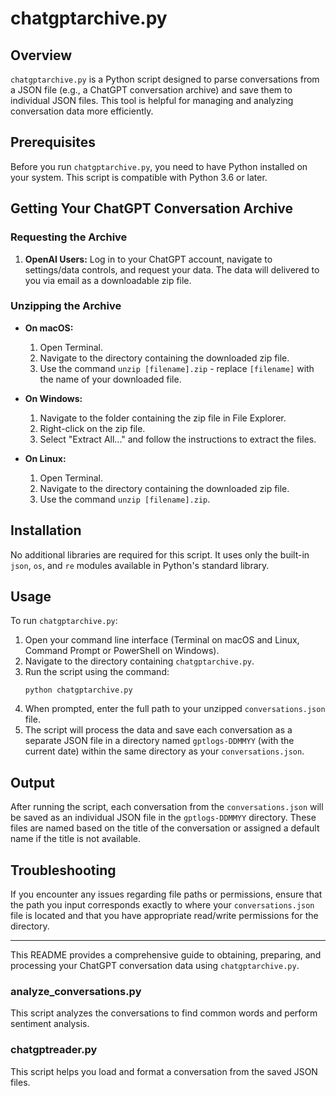 
# chatgptarchive.py

## Overview

`chatgptarchive.py` is a Python script designed to parse conversations from a JSON file (e.g., a ChatGPT conversation archive) and save them to individual JSON files. This tool is helpful for managing and analyzing conversation data more efficiently.

## Prerequisites

Before you run `chatgptarchive.py`, you need to have Python installed on your system. This script is compatible with Python 3.6 or later.

## Getting Your ChatGPT Conversation Archive

### Requesting the Archive

1. **OpenAI Users:** Log in to your ChatGPT account, navigate to settings/data controls, and request your data. The data will delivered to you via email as a downloadable zip file.

### Unzipping the Archive

- **On macOS:**
  1. Open Terminal.
  2. Navigate to the directory containing the downloaded zip file.
  3. Use the command `unzip [filename].zip` - replace `[filename]` with the name of your downloaded file.

- **On Windows:**
  1. Navigate to the folder containing the zip file in File Explorer.
  2. Right-click on the zip file.
  3. Select "Extract All..." and follow the instructions to extract the files.

- **On Linux:**
  1. Open Terminal.
  2. Navigate to the directory containing the downloaded zip file.
  3. Use the command `unzip [filename].zip`.

## Installation

No additional libraries are required for this script. It uses only the built-in `json`, `os`, and `re` modules available in Python's standard library.

## Usage

To run `chatgptarchive.py`:

1. Open your command line interface (Terminal on macOS and Linux, Command Prompt or PowerShell on Windows).
2. Navigate to the directory containing `chatgptarchive.py`.
3. Run the script using the command:
   ```
   python chatgptarchive.py
   ```
4. When prompted, enter the full path to your unzipped `conversations.json` file.
5. The script will process the data and save each conversation as a separate JSON file in a directory named `gptlogs-DDMMYY` (with the current date) within the same directory as your `conversations.json`.

## Output

After running the script, each conversation from the `conversations.json` will be saved as an individual JSON file in the `gptlogs-DDMMYY` directory. These files are named based on the title of the conversation or assigned a default name if the title is not available.

## Troubleshooting

If you encounter any issues regarding file paths or permissions, ensure that the path you input corresponds exactly to where your `conversations.json` file is located and that you have appropriate read/write permissions for the directory.

---

This README provides a comprehensive guide to obtaining, preparing, and processing your ChatGPT conversation data using `chatgptarchive.py`.

### analyze_conversations.py

This script analyzes the conversations to find common words and perform sentiment analysis.

### chatgptreader.py
This script helps you load and format a conversation from the saved JSON files.

